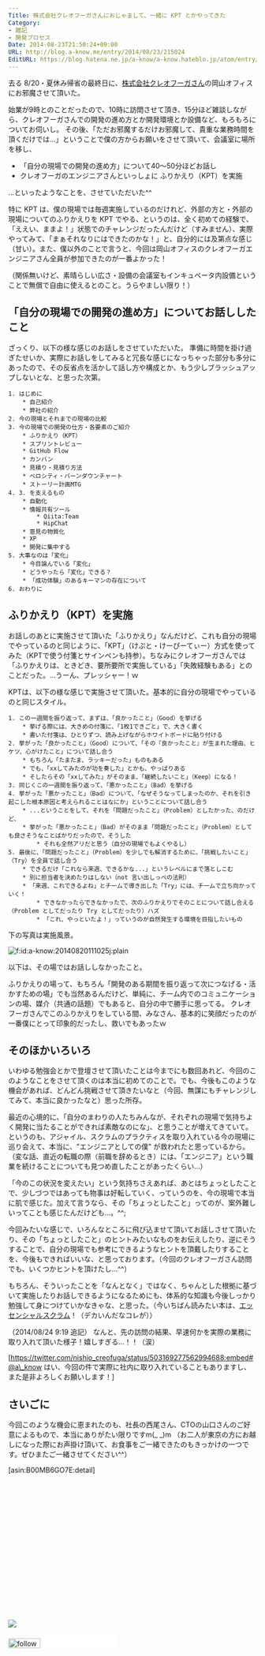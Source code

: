 ```yaml
---
Title: 株式会社クレオフーガさんにおじゃまして、一緒に KPT とかやってきた
Category:
- 雑記
- 開発プロセス
Date: 2014-08-23T21:50:24+09:00
URL: http://blog.a-know.me/entry/2014/08/23/215024
EditURL: https://blog.hatena.ne.jp/a-know/a-know.hateblo.jp/atom/entry/12921228815731041239
---
```


去る 8/20・夏休み帰省の最終日に、[株式会社クレオフーガさん](http://creofuga.jp/)の岡山オフィスにお邪魔させて頂いた。

始業が9時とのことだったので、10時に訪問させて頂き、15分ほど雑談しながら、クレオフーガさんでの開発の進め方とか開発環境とか設備など、もろもろについてお伺いし。
その後、「ただお邪魔するだけお邪魔して、貴重な業務時間を頂くだけでは...」ということで僕の方からお願いをさせて頂いて、会議室に場所を移し、

* 「自分の現場での開発の進め方」について40〜50分ほどお話し
* クレオフーガのエンジニアさんといっしょに ふりかえり（KPT）を実施

...といったようなことを、させていただいた^^

特に KPT は、僕の現場では毎週実施しているのだけれど、外部の方と・外部の現場についてのふりかえりを KPT でやる、というのは、全く初めての経験で、「ええい、ままよ！」状態でのチャレンジだったんだけど（すみません）、実際やってみて、「まぁそれなりにはできたのかな！」と、自分的には及第点な感じ（甘い）。また、僕以外のことで言うと、今回は岡山オフィスのクレオフーガエンジニアさん全員が参加できたのが一番よかった！

（関係無いけど、素晴らしい広さ・設備の会議室もインキュベータ内設備ということで無償で自由に使えるとのこと。うらやましい限り！）

<!-- more -->

## 「自分の現場での開発の進め方」についてお話ししたこと
ざっくり、以下の様な感じのお話しをさせていただいた。
準備に時間を掛け過ぎたせいか、実際にお話しをしてみると冗長な感じになっちゃった部分も多分にあったので、その反省点を活かして話し方や構成とか、もう少しブラッシュアップしないとな、と思った次第。

```
1. はじめに
    * 自己紹介
    * 弊社の紹介
2. 今の現場とそれまでの現場の比較
3. 今の現場での開発の仕方・各要素のご紹介
    * ふりかえり（KPT）
    * スプリントレビュー
    * GitHub Flow
    * カンバン
    * 見積り・見積り方法
    * ベロシティ・バーンダウンチャート
    * ストーリー計画MTG
4. 3. を支えるもの
    * 自動化
    * 情報共有ツール
        * Qiita:Team
        * HipChat
    * 意見の物質化
    * XP
    * 開発に集中する
5. 大事なのは「変化」
    * 今目論んでいる「変化」
    * どうやったら「変化」できる？
    * 「成功体験」のあるキーマンの存在について
6. おわりに
```


## ふりかえり（KPT）を実施
お話しのあとに実施させて頂いた「ふりかえり」なんだけど、これも自分の現場でやっているのと同じように、「KPT」（けぷと・けーぴーてぃー）方式を使ってみた（KPTで使う付箋とサインペンも持参）。ちなみにクレオフーガさんでは「ふりかえりは、ときどき、要所要所で実施している」「失敗経験もある」とのことだった。...うーん、プレッシャー！ｗ


KPTは、以下の様な感じで実施させて頂いた。基本的に自分の現場でやっているのと同じスタイル。

```
1. この一週間を振り返って、まずは、「良かったこと」（Good）を挙げる
    * 挙げる際には、大きめの付箋に、「1枚1できごと」で、大きく書く
    * 書いた付箋は、ひとりずつ、読み上げながらホワイトボードに貼り付ける
2. 挙がった「良かったこと」（Good）について、「その『良かったこと』が生まれた理由、ヒケツ、心がけたこと」について話し合う
    * もちろん「たまたま、ラッキーだった」ものもある
    * でも、「xxしてみたのが功を奏した」とかも、やっぱりある
    * そしたらその「xxしてみた」がそのまま、「継続したいこと」（Keep）になる！
3. 同じくこの一週間を振り返って、「悪かったこと」（Bad）を挙げる
4. 挙がった「悪かったこと」（Bad）について、「なぜそうなってしまったのか、それを引き起こした根本原因と考えられることはなにか」ということについて話し合う
    * ...ということをして、それを「問題だったこと」（Problem）としたかった、のだけど、
    * 挙がった「悪かったこと」（Bad）がそのまま「問題だったこと」（Problem）としても良さそうなことばかりだったので、そうした
        * それも全然アリだと思う（自分の現場でもよくやるし）
5. 最後に、「問題だったこと」（Problem）を少しでも解消するために、「挑戦したいこと」（Try）を全員で話し合う
    * できるだけ「これなら来週、できるかな...」というレベルにまで落としこむ
    * 別に担当者を決めたりはしない（not 言い出しっぺの法則）
    * 「来週、これできるよね」とチームで導き出した「Try」には、チームで立ち向かっていく！
        * できなかったらできなかったで、次のふりかえりでそのことについて話し合える（Problem としてだったり Try としてだったり）ハズ
        * 「これ、やっといたよ！」っていうのが自然発生する環境を目指したいもの
```


下の写真は実施風景。


<p><span itemscope itemtype="https://schema.org/Photograph"><img src="//cdn-ak.f.st-hatena.com/images/fotolife/a/a-know/20140820/20140820111025.jpg" alt="f:id:a-know:20140820111025j:plain" title="f:id:a-know:20140820111025j:plain" class="hatena-fotolife" itemprop="image"></span></p>



以下は、その場ではお話ししなかったこと。

ふりかえりの場って、もちろん「開発のある期間を振り返って次につなげる・活かすための場」でも当然あるんだけど、単純に、チーム内でのコミュニケーションの場、媒介（共通の話題）でもあると、自分の中で勝手に思ってる。
クレオフーガさんでこのふりかえりをしている間、みなさん、基本的に笑顔だったのが一番僕にとって印象的だったし、救いでもあったｗ


## そのほかいろいろ
いわゆる勉強会とかで登壇させて頂いたことは今までにも数回あれど、今回のこのようなことをさせて頂くのは本当に初めてのことで。でも、今後もこのような機会があれば、どんどん挑戦させて頂きたいなと（今回、無謀にもチャレンジしてみて、本当に良かったなと）思った所存。


最近の心境的に、「自分のまわりの人たちみんなが、それぞれの現場で気持ちよく開発に当たることができれば素敵なのにな」、と思うことが増えてきていて。というのも、アジャイル、スクラムのプラクティスを取り入れている今の現場に巡り会えて、本当に、"エンジニアとしての僕" が救われたと思っているから。（変な話、直近の転職の際（前職を辞めるとき）には、「エンジニア」という職業を続けることについても見つめ直したことがあったくらい...）

「今のこの状況を変えたい」という気持ちさえあれば、あとはちょっとしたことで、少しづつではあっても物事は好転していく、っていうのを、今の現場で本当に肌で感じた。加えて言うなら、その「ちょっとしたこと」ってのが、案外難しいってことも感じたんだけども...。^^;


今回みたいな感じで、いろんなところに飛び込ませて頂いてお話しさせて頂いたり、その「ちょっとしたこと」のヒントみたいなものをお伝えしたり、逆にそうすることで、自分の現場でも参考にできるようなヒントを頂戴したりすることを、今後もできればいいな、と思っております。（今回のクレオフーガさん訪問でも、いくつかヒントを頂けたし...^^）

もちろん、そういったことを「なんとなく」ではなく、ちゃんとした根拠に基づいて実施したりお話しできるようになるためにも、体系的な知識も今後しっかり勉強して身につけていかなきゃな、と思った。（今いちばん読みたい本は、[エッセンシャルスクラム](http://books.shoeisha.co.jp/book/b180985.html)！（デカいんだなコレが））

（2014/08/24 9:19 追記）
なんと、先の訪問の結果、早速何かを実際の業務に取り入れて頂いた様子！嬉しすぎる...！！（涙）


[https://twitter.com/nishio_creofuga/status/503169277562994688:embed#@a\_know はい、今回の件で実際に社内に取り入れていることもありますし、また是非よろしくお願いします！]


## さいごに
今回このような機会に恵まれたのも、社長の西尾さん、CTOの山口さんのご好意によるもので、本当にありがたい限りですm(\_ _)m
（お二人が東京の方にお越しになった際にお声掛け頂いて、お食事をご一緒できたのもきっかけの一つです。ぜひまたご一緒させてください^^）


[asin:B00MB6GO7E:detail]


<div>
<br>
<script async src="//pagead2.googlesyndication.com/pagead/js/adsbygoogle.js"></script>
<!-- article-bottom2 -->
<ins class="adsbygoogle"
     style="display:inline-block;width:300px;height:250px"
     data-ad-client="ca-pub-3463034538369189"
     data-ad-slot="5274552934"></ins>
<script>
(adsbygoogle = window.adsbygoogle || []).push({});
</script>

<a href="http://bit.ly/grass-graph" target='blank' rel="nofollow"><img src="https://cdn-ak.f.st-hatena.com/images/fotolife/a/a-know/20170405/20170405220342.png"></a>
<br>
</div>

<div>
<a href='http://cloud.feedly.com/#subscription%2Ffeed%2Fhttp%3A%2F%2Fblog.a-know.me%2Ffeed'  target='blank'><img id='feedlyFollow' src='//s3.feedly.com/img/follows/feedly-follow-rectangle-volume-small_2x.png' alt='follow us in feedly' width='65' height='20'></a>



<iframe src="//blog.hatena.ne.jp/a-know/a-know.hateblo.jp/subscribe/iframe" allowtransparency="true" frameborder="0" scrolling="no" width="150" height="28"></iframe>
</div>
